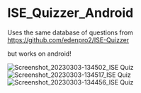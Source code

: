 # ISE_Quizzer_Android

Uses the same database of questions from https://github.com/edenpro2/ISE-Quizzer

but works on android! 

![Screenshot_20230303-134502_ISE Quiz](https://user-images.githubusercontent.com/5733247/222715966-048089e7-7ea6-4800-aa3d-9230f2ea1ea0.jpg)
![Screenshot_20230303-134517_ISE Quiz](https://user-images.githubusercontent.com/5733247/222715971-7e473826-ee5c-4454-9000-be41c291a54f.jpg)
![Screenshot_20230303-134456_ISE Quiz](https://user-images.githubusercontent.com/5733247/222715980-844cce89-7f44-4624-bee7-c7ca7330d7eb.jpg)
